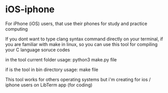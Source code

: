 # iOS-iphone
For iPhone (iOS) users, that use their phones for study and practice computing 

If you dont want to type clang syntax command directly on your terminal, if you are familiar with make in linux,
so you can use this tool for compiling your C language soruce codes

in the tool current folder
usage:
python3 make.py file

if is the tool in bin directory
usage:
make file

This tool works for others operating systems but i'm creating for ios / iphone users on LibTerm app 
(for coding)

